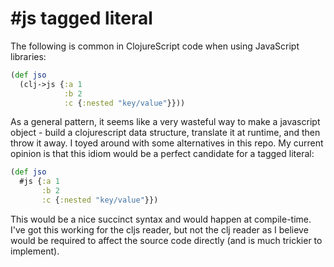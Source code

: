 # #js tagged literal

The following is common in ClojureScript code when using JavaScript libraries:

```clojure
(def jso
  (clj->js {:a 1
            :b 2
            :c {:nested "key/value"}}))
```

As a general pattern, it seems like a very wasteful way to make a javascript object - build a clojurescript data structure, translate it at runtime, and then throw it away. I toyed around with some alternatives in this repo. My current opinion is that this idiom would be a perfect candidate for a tagged literal:

```clojure
(def jso
  #js {:a 1
       :b 2
       :c {:nested "key/value"}})
```

This would be a nice succinct syntax and would happen at compile-time. I've got this working for the cljs reader, but not the clj reader as I believe would be required to affect the source code directly (and is much trickier to implement).
